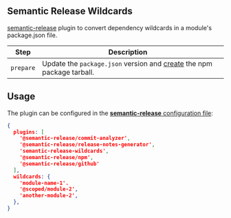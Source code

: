 Semantic Release Wildcards
---

[semantic-release] plugin to convert dependency wildcards in a module's package.json file.

| Step               | Description                                                                                                                                   |                                                                     |
|--------------------|-----------------------------------------------------------------------------------------------------------------------------------------------|---------------------------------------------------------------------|
| `prepare`          | Update the `package.json` version and [create](https://docs.npmjs.com/cli/pack) the npm package tarball.                                      |                                                                     |

[semantic-release]: https://semantic-release.gitbook.io/semantic-release/

## Usage

The plugin can be configured in the [**semantic-release** configuration file](https://github.com/semantic-release/semantic-release/blob/master/docs/usage/configuration.md#configuration):

```json
{
  plugins: [
    '@semantic-release/commit-analyzer',
    '@semantic-release/release-notes-generator',
    'semantic-release-wildcards',
    '@semantic-release/npm',
    '@semantic-release/github'
  ],
  wildcards: {
    'module-name-1'.
    '@scoped/module-2',
    'another-module-2',
  },
}
```
